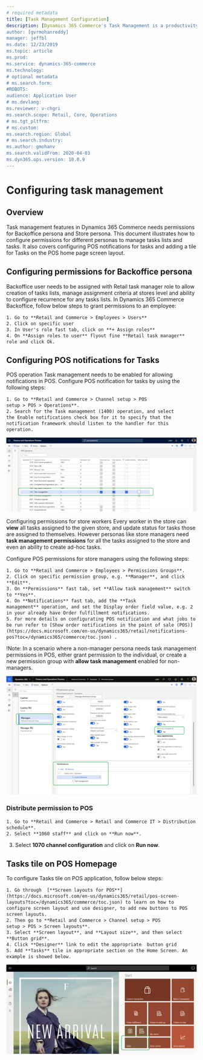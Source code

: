 ```yaml
---
# required metadata
title: [Task Management Configuration]
description: [Dynamics 365 Commerce's Task Management is a productivity feature, for Firstline manager (Regional/Store) and Firstline workers, that gives an ability to create tasks lists , manage assignment criteria, and track status, in an integrated way between Backoffice and POS applications.]
author: [gvrmohanreddy]
manager: jeffbl
ms.date: 12/23/2019
ms.topic: article
ms.prod: 
ms.service: dynamics-365-commerce
ms.technology: 
# optional metadata
# ms.search.form:  
#ROBOTS: 
audience: Application User
# ms.devlang: 
ms.reviewer: v-chgri
ms.search.scope: Retail, Core, Operations
# ms.tgt_pltfrm: 
# ms.custom: 
ms.search.region: Global
# ms.search.industry: 
ms.author: gmohanv
ms.search.validFrom: 2020-04-03
ms.dyn365.ops.version: 10.0.9
---
```


# Configuring task management

## Overview


Task management features in Dynamics 365 Commerce needs permissions for Backoffice persona and Store persona. This document illustrates how to configure permissions for different personas to manage tasks lists and tasks. It also covers configuring POS notifications for tasks and adding a tile for Tasks on the POS home page screen layout.

## Configuring permissions for Backoffice persona
Backoffice user needs to be assigned with Retail task manager role to allow creation of tasks lists, manage assignment criteria at stores level and ability to configure recurrence for any tasks lists. In Dynamics 365 Commerce Backoffice, follow below steps to grant permissions to an employee: 

	1. Go to **Retail and Commerce > Employees > Users** 
	2. Click on specific user 
	3. In User's role fast tab, click on **+ Assign roles**
	4. On **Assign roles to user** flyout fine **Retail task manager** role and click Ok.


## Configuring POS notifications for Tasks

POS operation Task management needs to be enabled for allowing notifications in POS. Configure POS notification for tasks by using the following steps:

	1. Go to **Retail and Commerce > Channel setup > POS setup > POS > Operations**.
	2. Search for the Task management (1400) operation, and select the Enable notifications check box for it to specify that the notification framework should listen to the handler for this operation. 

![Dynamics 365 Commerce - Task management configuration](media/HQ-POS-Tasks-Notifications.png)


Configuring permissions for store workers
Every worker in the store can **view** all tasks assigned to the given store, and update status for tasks those are assigned to themselves. However personas like store managers need **task management permissions** for all the tasks assigned to the store and even an ability to create ad-hoc tasks. 

Configure POS permissions for store managers using the following steps:

	1. Go to **Retail and Commerce > Employees > Permissions Groups**.
	2. Click on specific permission group, e.g. **Manager**, and click **Edit**. 
	3. On **Permissions** fast tab, set **Allow task management** switch to **Yes**.
	4. On **Notifications** fast tab, add the **Task management** operation, and set the Display order field value, e.g. 2 in your already have Order fulfillment notifications. 
	5. For more details on configurating POS notification and what jobs to be run refer to [Show order notifications in the point of sale (POS)](https://docs.microsoft.com/en-us/dynamics365/retail/notifications-pos?toc=/dynamics365/commerce/toc.json) .
	
!Note: In a scenario where a non-manager persona needs task management permissions in POS, either grant permission to the individual, or create a new permission group with **allow task management** enabled for non-managers. 

![Dynamics 365 Commerce - Task management configuration](media/HQ-POS-Tasks-Notifications-User-Permission.png)


### Distribute permission to POS
	1. Go to **Retail and Commerce > Retail and Commerce IT > Distribution schedule**.
	2. Select **1060 staff** and click on **Run now**.
  3. Select **1070 channel configuration** and click on **Run now**. 
  
  
## Tasks tile on POS Homepage

To configure Tasks tile on POS application, follow below steps:

	1. Go through  [**Screen layouts for POS**](https://docs.microsoft.com/en-us/dynamics365/retail/pos-screen-layouts?toc=/dynamics365/commerce/toc.json) to learn on how to configure screen layout and use designer, to add new buttons to POS screen layouts.
	2. Then go to **Retail and Commerce > Channel setup > POS setup > POS > Screen layouts**.
	3. Select **Screen layout**, and **Layout size**, and then select **Button grid**.
	4. Click **Designer** link to edit the appropriate  button grid 
	5. Add **Tasks** tile in appropriate section on the Home Screen. An example is showed below.
![Dynamics 365 Commerce - Task management configuration](media/POS-home-screen-tasks-button-image.png)
